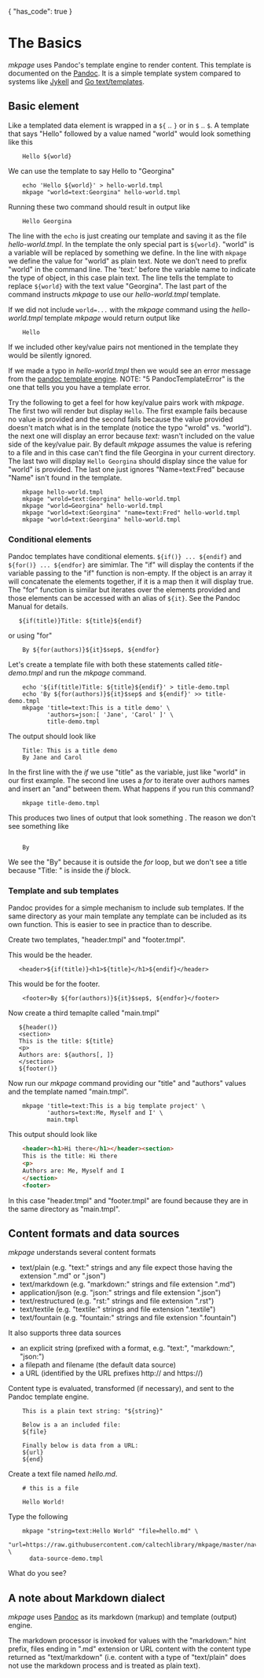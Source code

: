 {
    "has_code": true
}


# The Basics

_mkpage_ uses Pandoc's template engine to render content. This template 
is documented on the [Pandoc](https://pandoc.org/MANUAL.html#templates).
It is a simple template system compared to systems like [Jykell]() and
[Go text/templates]().

## Basic element

Like a templated data element is wrapped in a `${` .. `}` or in
`$` .. `$`.  A template that says "Hello" followed by a value
named "world" would look something like this

```
    Hello ${world}
```

We can use the template to say Hello to "Georgina"

```shell
    echo 'Hello ${world}' > hello-world.tmpl
    mkpage "world=text:Georgina" hello-world.tmpl
```

Running these two command should result in output like

```
    Hello Georgina
```

The line with the `echo` is just creating our template and saving it 
as the file _hello-world.tmpl_.  In the template the only special part 
is `${world}`. "world" is a variable will be replaced by something we 
define.  In the line with `mkpage` we define the value for "world" as 
plain text. Note we don't need to prefix "world" in the command line. 
The 'text:' before the variable name to indicate the type of object, 
in this case plain text.  The line tells the template to replace 
`${world}` with the text value "Georgina".  The last part of the 
command instructs _mkpage_ to use our _hello-world.tmpl_ template.

If we did not include `world=...` with the _mkpage_ command using 
the _hello-world.tmpl_ template _mkpage_ would return output like 

```
    Hello
```

If we included other key/value pairs not mentioned in the template 
they would be silently ignored. 

If we made a typo in _hello-world.tmpl_ then we would see an error 
message from the [pandoc template engine](https://pandoc.org/MANUAL.html#exit-codes). NOTE: "5	PandocTemplateError" is the one that tells you
you have a template error.


Try the following to get a feel for how key/value pairs work with 
_mkpage_. The first two will render but display `Hello`. The first 
example fails because no value is provided and the second fails 
because the value provided doesn't match what is in the template 
(notice the typo "wrold" vs. "world").  the next one will display an 
error because _text:_ wasn't included on the value side of the 
key/value pair.  By default _mkpage_ assumes the value is refering 
to a file and in this case can't find the file Georgina in your 
current directory.  The last two will display `Hello Georgina` 
should display since the value for "world" is provided. The last one 
just ignores "Name=text:Fred" because "Name" isn't found in the template.

```shell
    mkpage hello-world.tmpl
    mkpage "wrold=text:Georgina" hello-world.tmpl
    mkpage "world=Georgina" hello-world.tmpl
    mkpage "world=text:Georgina" "name=text:Fred" hello-world.tmpl
    mkpage "world=text:Georgina" hello-world.tmpl
```


### Conditional elements

Pandoc templates have conditional elements.  `${if()} ... ${endif}` 
and `${for()} ... ${endfor}` are simimlar.  The "if" will display
the contents if the variable passing to the "if" function is non-empty.
If the object is an array it will concatenate the elements together,
if it is a map then it will display true. The "for" function is similar
but iterates over the elements provided and those elements can be accessed
with an alias of `${it}`.  See the Pandoc Manual for details.    

```
   ${if(title)}Title: ${title}${endif}
```

or using "for"

```
    By ${for(authors)}${it}$sep$, ${endfor}
```

Let's create a template file with both these statements called _title-demo.tmpl_ and run the 
_mkpage_ command.

```shell
    echo '${if(title)Title: ${title}${endif}' > title-demo.tmpl
    echo 'By ${for(authors)}${it}$sep$ and ${endif}' >> title-demo.tmpl 
    mkpage 'title=text:This is a title demo' \
           'authors=json:[ 'Jane', 'Carol' ]' \
           title-demo.tmpl
```

The output should look like

```
    Title: This is a title demo
    By Jane and Carol
```

In the first line with the *if* we use "title" as the variable, 
just like "world" in our first example. The second line uses
a *for* to iterate over authors names and insert an "and" between
them.  What happens if you run this command?

```shell
    mkpage title-demo.tmpl
```

This produces two lines of output that look something 
. The reason we don't see something like

```
    
    By
```

We see the "By" because it is outside the *for* loop, but we don't
see a title because "Title: " is inside the *if* block.


### Template and sub templates

Pandoc provides for a simple mechanism to include sub templates.
If the same directory as your main template any template can be
included as its own function. This is easier to see in practice
than to describe.

Create two templates, "header.tmpl" and "footer.tmpl".

This would be the header.

```
   <header>${if(title)}<h1>${title}</h1>${endif}</header>
```

This would be for the footer.

```
    <footer>By ${for(authors)}${it}$sep$, ${endfor}</footer>
```

Now create a third temaplte called "main.tmpl"

```
   ${header()}
   <section>
   This is the title: ${title}
   <p>
   Authors are: ${authors[, ]}
   </section>
   ${footer()}
```

Now run our *mkpage* command providing our "title" and "authors" values
and the template named "main.tmpl".

```
    mkpage 'title=text:This is a big template project' \
           'authors=text:Me, Myself and I' \
           main.tmpl
```

This output should look like

```html
    <header><h1>Hi there</h1></header><section>
    This is the title: Hi there
    <p>
    Authors are: Me, Myself and I
    </section>
    <footer>
```

In this case "header.tmpl" and "footer.tmpl" are found because
they are in the same directory as "main.tmpl".


## Content formats and data sources

*mkpage* understands several content formats

+ text/plain (e.g. "text:" strings and any file expect those having the extension ".md" or ".json")
+ text/markdown (e.g. "markdown:" strings and file extension ".md")
+ application/json (e.g. "json:" strings and file extension ".json")
+ text/restructured (e.g. "rst:" strings and file extension ".rst")
+ text/textile (e.g. "textile:" strings and file extension ".textile")
+ text/fountain (e.g. "fountain:" strings and file extension ".fountain")

It also supports three data sources

+ an explicit string (prefixed with a format, e.g. "text:", "markdown:", "json:")
+ a filepath and filename (the default data source)
+ a URL (identified by the URL prefixes http:// and https://)

Content type is evaluated, transformed (if necessary), and sent to the Pandoc template engine.

```
    This is a plain text string: "${string}"

    Below is a an included file:
    ${file}
    
    Finally below is data from a URL:
    ${url}
    ${end}
```

Create a text file named _hello.md_.

```
    # this is a file

    Hello World!
```

Type the following

```shell
    mkpage "string=text:Hello World" "file=hello.md" \
      "url=https://raw.githubusercontent.com/caltechlibrary/mkpage/master/nav.md" \
      data-source-demo.tmpl
```

What do you see?

## A note about Markdown dialect

_mkpage_ uses [Pandoc](https://pandoc.org) as its markdown (markup)
and template (output) engine.

The markdown processor is invoked for values with the "markdown:" 
hint prefix, files ending in ".md" extension or URL content with the 
content type returned as "text/markdown" (i.e.  content with a type 
of "text/plain" does not use the markdown process and is treated as 
plain text).

